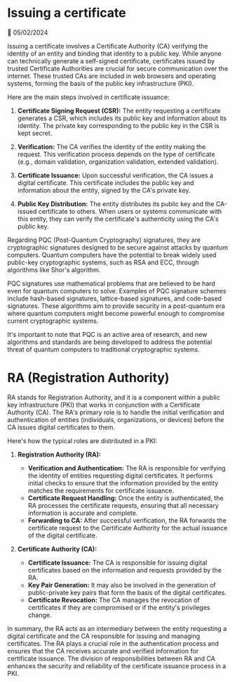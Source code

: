 # Issuing a certificate

📅 05/02/2024

Issuing a certificate involves a Certificate Authority (CA) verifying the identity of an entity and binding that identity to a public key. While anyone can technically generate a self-signed certificate, certificates issued by trusted Certificate Authorities are crucial for secure communication over the internet. These trusted CAs are included in web browsers and operating systems, forming the basis of the public key infrastructure (PKI).

Here are the main steps involved in certificate issuance:

1. **Certificate Signing Request (CSR):** The entity requesting a certificate generates a CSR, which includes its public key and information about its identity. The private key corresponding to the public key in the CSR is kept secret.

2. **Verification:** The CA verifies the identity of the entity making the request. This verification process depends on the type of certificate (e.g., domain validation, organization validation, extended validation).

3. **Certificate Issuance:** Upon successful verification, the CA issues a digital certificate. This certificate includes the public key and information about the entity, signed by the CA's private key.

4. **Public Key Distribution:** The entity distributes its public key and the CA-issued certificate to others. When users or systems communicate with this entity, they can verify the certificate's authenticity using the CA's public key.

Regarding PQC (Post-Quantum Cryptography) signatures, they are cryptographic signatures designed to be secure against attacks by quantum computers. Quantum computers have the potential to break widely used public-key cryptographic systems, such as RSA and ECC, through algorithms like Shor's algorithm.

PQC signatures use mathematical problems that are believed to be hard even for quantum computers to solve. Examples of PQC signature schemes include hash-based signatures, lattice-based signatures, and code-based signatures. These algorithms aim to provide security in a post-quantum era where quantum computers might become powerful enough to compromise current cryptographic systems.

It's important to note that PQC is an active area of research, and new algorithms and standards are being developed to address the potential threat of quantum computers to traditional cryptographic systems.

# RA (Registration Authority)

RA stands for Registration Authority, and it is a component within a public key infrastructure (PKI) that works in conjunction with a Certificate Authority (CA). The RA's primary role is to handle the initial verification and authentication of entities (individuals, organizations, or devices) before the CA issues digital certificates to them.

Here's how the typical roles are distributed in a PKI:

1. **Registration Authority (RA):**
   - **Verification and Authentication:** The RA is responsible for verifying the identity of entities requesting digital certificates. It performs initial checks to ensure that the information provided by the entity matches the requirements for certificate issuance.
   - **Certificate Request Handling:** Once the entity is authenticated, the RA processes the certificate requests, ensuring that all necessary information is accurate and complete.
   - **Forwarding to CA:** After successful verification, the RA forwards the certificate request to the Certificate Authority for the actual issuance of the digital certificate.

2. **Certificate Authority (CA):**
   - **Certificate Issuance:** The CA is responsible for issuing digital certificates based on the information and requests provided by the RA.
   - **Key Pair Generation:** It may also be involved in the generation of public-private key pairs that form the basis of the digital certificates.
   - **Certificate Revocation:** The CA manages the revocation of certificates if they are compromised or if the entity's privileges change.

In summary, the RA acts as an intermediary between the entity requesting a digital certificate and the CA responsible for issuing and managing certificates. The RA plays a crucial role in the authentication process and ensures that the CA receives accurate and verified information for certificate issuance. The division of responsibilities between RA and CA enhances the security and reliability of the certificate issuance process in a PKI.
